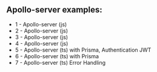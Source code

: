 ## Apollo-server examples:

- 1 - Apollo-server (js)
- 2 - Apollo-server (js)
- 3 - Apollo-server (js)
- 4 - Apollo-server (js)
- 5 - Apollo-server (ts) with Prisma, Authentication JWT
- 6 - Apollo-server (ts) with Prisma
- 7 - Apollo-server (ts) Error Handling
